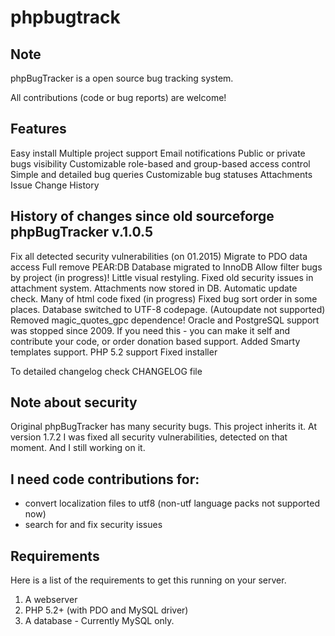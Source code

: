 # phpbugtrack
Note
------------

phpBugTracker is a open source bug tracking system.

All contributions (code or bug reports) are welcome! 

Features
--------

Easy install
Multiple project support
Email notifications
Public or private bugs visibility
Customizable role-based and group-based access control
Simple and detailed bug queries
Customizable bug statuses
Attachments
Issue Change History

History of changes since old sourceforge phpBugTracker v.1.0.5
----------------------------------------------------------------------

Fix all detected security vulnerabilities (on 01.2015)
Migrate to PDO data access 
Full remove PEAR:DB
Database migrated to InnoDB
Allow filter bugs by project (in progress)!
Little visual restyling.
Fixed old security issues in attachment system.
Attachments now stored in DB.
Automatic update check.
Many of html code fixed (in progress)
Fixed bug sort order in some places.
Database switched to UTF-8 codepage. (Autoupdate not supported)
Removed magic_quotes_gpc dependence!
Oracle and PostgreSQL support was stopped since 2009. If you need this - 
	you can make it self and contribute your code, 
	or order donation based support. 
Added Smarty templates support.
PHP 5.2 support
Fixed installer

To detailed changelog check CHANGELOG file
	
Note about security
-------------------
Original phpBugTracker has many security bugs. This project inherits it.
At version 1.7.2 I was fixed all security vulnerabilities, detected on that moment.
And I still working on it.

I need code contributions for:
------------------------------
- convert localization files to utf8 (non-utf language packs not supported now)
- search for and fix security issues

Requirements
------------
Here is a list of the requirements to get this running on your server.
1. A webserver
2. PHP 5.2+ (with PDO and MySQL driver)
3. A database - Currently MySQL only. 
		





